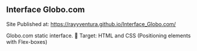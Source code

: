 ## Interface Globo.com
Site Published at: https://rayyventura.github.io/Interface_Globo.com/

Globo.com static interface. 
🎯 Target: HTML and CSS (Positioning elements with Flex-boxes)
